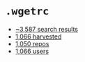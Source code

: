 # `.wgetrc`

* [~3,587 search results](https://github.com/search?q=filename%3A.wgetrc+NOT+nothack&type=Code)
* [1,066 harvested](./urls.log)
* [1,050 repos](./unique-repos.log)
* [1,066 users](./unique-users.log)
